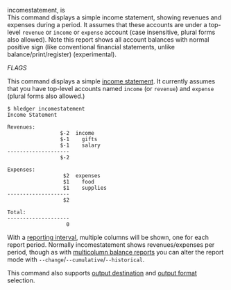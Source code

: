 incomestatement, is\
This command displays a simple income statement, showing revenues
and expenses during a period. It assumes that these accounts are under a
top-level `revenue` or `income` or `expense` account (case insensitive,
plural forms also allowed).
Note this report shows all account balances with normal positive sign
(like conventional financial statements, unlike balance/print/register)
(experimental).

_FLAGS_

This command displays a simple
[income statement](http://en.wikipedia.org/wiki/Income_statement).  It
currently assumes that you have top-level accounts named `income` (or
`revenue`) and `expense` (plural forms also allowed.)

```shell
$ hledger incomestatement
Income Statement

Revenues:
                 $-2  income
                 $-1    gifts
                 $-1    salary
--------------------
                 $-2

Expenses:
                  $2  expenses
                  $1    food
                  $1    supplies
--------------------
                  $2

Total:
--------------------
                   0
```

With a [reporting interval](#reporting-interval), multiple columns
will be shown, one for each report period.
Normally incomestatement shows revenues/expenses per period, though
as with [multicolumn balance reports](#multicolumn-balance-reports)
you can alter the report mode with `--change`/`--cumulative`/`--historical`.

This command also supports
[output destination](/manual.html#output-destination) and
[output format](/manual.html#output-format) selection.
